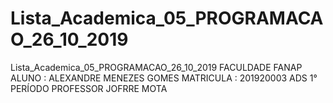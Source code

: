 # Lista_Academica_05_PROGRAMACAO_26_10_2019
Lista_Academica_05_PROGRAMACAO_26_10_2019
FACULDADE FANAP 
ALUNO : ALEXANDRE MENEZES GOMES 
MATRICULA : 201920003 ADS 1° PERÍODO 
PROFESSOR JOFRRE MOTA 
